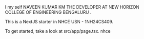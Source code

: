 I my self NAVEEN KUMAR KM THE DEVELOPER AT NEW HORIZON COLLEGE OF ENGINEERING BENGALURU .

This is a NextJS starter in NHCE USN - 1NH24CS409.

To get started, take a look at src/app/page.tsx.
nhce 